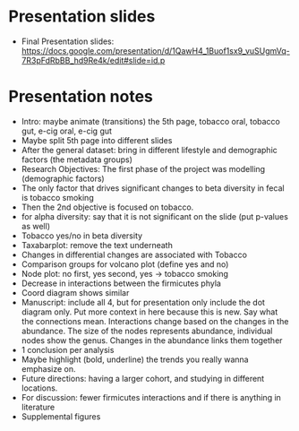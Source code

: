 # Presentation slides
- Final Presentation slides: https://docs.google.com/presentation/d/1QawH4_1Buof1sx9_vuSUgmVq-7R3pFdRbBB_hd9Re4k/edit#slide=id.p

# Presentation notes
- Intro: maybe animate (transitions) the 5th page, tobacco oral, tobacco gut, e-cig oral, e-cig gut
- Maybe split 5th page into different slides
- After the general dataset: bring in different lifestyle and demographic factors (the metadata groups)
- Research Objectives: The first phase of the project was modelling (demographic factors)
- The only factor that drives significant changes to beta diversity in fecal is tobacco smoking
- Then the 2nd objective is focused on tobacco.
- for alpha diversity: say that it is not significant on the slide (put p-values as well)
- Tobacco yes/no in beta diversity
- Taxabarplot: remove the text underneath
- Changes in differential changes are associated with Tobacco
- Comparison groups for volcano plot (define yes and no)
- Node plot: no first, yes second, yes -> tobacco smoking
- Decrease in interactions between the firmicutes phyla
- Coord diagram shows similar
- Manuscript: include all 4, but for presentation only include the dot diagram only. Put more context in here because this is new. Say what the connections mean. Interactions change based on the changes in the abundance. The size of the nodes represents abundance, individual nodes show the genus. Changes in the abundance links them together
- 1 conclusion per analysis
- Maybe highlight (bold, underline) the trends you really wanna emphasize on.
- Future directions: having a larger cohort, and studying in different locations.
- For discussion: fewer firmicutes interactions and if there is anything in literature
- Supplemental figures 
